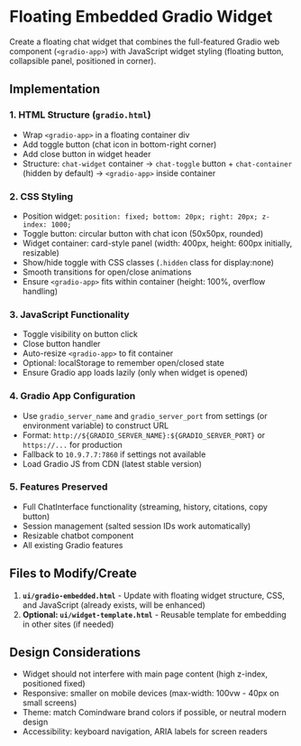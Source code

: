 <!-- 966b8bcb-959e-489f-b56e-949ff4ba1fd9 00d87ee9-3325-4d55-98f8-d74325673b63 -->
# Floating Embedded Gradio Widget

Create a floating chat widget that combines the full-featured Gradio web component (`<gradio-app>`) with JavaScript widget styling (floating button, collapsible panel, positioned in corner).

## Implementation

### 1. HTML Structure (`gradio.html`)

- Wrap `<gradio-app>` in a floating container div
- Add toggle button (chat icon in bottom-right corner)
- Add close button in widget header
- Structure: `chat-widget` container → `chat-toggle` button + `chat-container` (hidden by default) → `<gradio-app>` inside container

### 2. CSS Styling

- Position widget: `position: fixed; bottom: 20px; right: 20px; z-index: 1000;`
- Toggle button: circular button with chat icon (50x50px, rounded)
- Widget container: card-style panel (width: 400px, height: 600px initially, resizable)
- Show/hide toggle with CSS classes (`.hidden` class for display:none)
- Smooth transitions for open/close animations
- Ensure `<gradio-app>` fits within container (height: 100%, overflow handling)

### 3. JavaScript Functionality

- Toggle visibility on button click
- Close button handler
- Auto-resize `<gradio-app>` to fit container
- Optional: localStorage to remember open/closed state
- Ensure Gradio app loads lazily (only when widget is opened)

### 4. Gradio App Configuration

- Use `gradio_server_name` and `gradio_server_port` from settings (or environment variable) to construct URL
- Format: `http://${GRADIO_SERVER_NAME}:${GRADIO_SERVER_PORT}` or `https://...` for production
- Fallback to `10.9.7.7:7860` if settings not available
- Load Gradio JS from CDN (latest stable version)

### 5. Features Preserved

- Full ChatInterface functionality (streaming, history, citations, copy button)
- Session management (salted session IDs work automatically)
- Resizable chatbot component
- All existing Gradio features

## Files to Modify/Create

1. **`ui/gradio-embedded.html`** - Update with floating widget structure, CSS, and JavaScript (already exists, will be enhanced)
2. **Optional: `ui/widget-template.html`** - Reusable template for embedding in other sites (if needed)

## Design Considerations

- Widget should not interfere with main page content (high z-index, positioned fixed)
- Responsive: smaller on mobile devices (max-width: 100vw - 40px on small screens)
- Theme: match Comindware brand colors if possible, or neutral modern design
- Accessibility: keyboard navigation, ARIA labels for screen readers